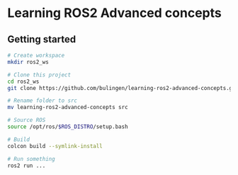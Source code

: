 # Learning ROS2 Advanced concepts

## Getting started

```bash
# Create workspace
mkdir ros2_ws

# Clone this project
cd ros2_ws
git clone https://github.com/bulingen/learning-ros2-advanced-concepts.git

# Rename folder to src
mv learning-ros2-advanced-concepts src

# Source ROS
source /opt/ros/$ROS_DISTRO/setup.bash

# Build
colcon build --symlink-install

# Run something
ros2 run ...
```

